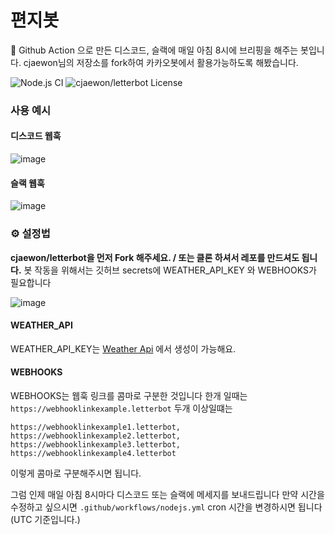 # 편지봇
📨 Github Action 으로 만든 디스코드, 슬랙에 매일 아침 8시에 브리핑을 해주는 봇입니다. cjaewon님의 저장소를 fork하여 카카오봇에서 활용가능하도록 해봤습니다.

![Node.js CI](https://github.com/cjaewon/letterbot/workflows/Node.js%20CI/badge.svg)
![cjaewon/letterbot License](https://img.shields.io/github/license/cjaewon/letterbot?color=blue)

### 사용 예시

#### 디스코드 웹훅
![image](https://user-images.githubusercontent.com/32125218/77283471-c24d3c00-6d0f-11ea-8635-d7120a24d344.png)

#### 슬랙 웹훅
![image](https://user-images.githubusercontent.com/32125218/77283427-aa75b800-6d0f-11ea-9f29-d694dec8830b.png)

### ⚙️ 설정법
**cjaewon/letterbot을 먼저 Fork 해주세요. / 또는 클론 하셔서 레포를 만드셔도 됩니다.**
봇 작동을 위해서는 깃허브 secrets에 WEATHER_API_KEY 와 WEBHOOKS가 필요합니다

![image](https://user-images.githubusercontent.com/32125218/76913894-b28ebb80-68fb-11ea-978c-57ffe17dd2bc.png)

#### WEATHER_API
WEATHER_API_KEY는 [Weather Api](https://openweathermap.org/api) 에서 생성이 가능해요.

#### WEBHOOKS
WEBHOOKS는 웹훅 링크를 콤마로 구분한 것입니다
한개 일때는
`https://webhooklinkexample.letterbot`
두개 이상일떄는
```
https://webhooklinkexample1.letterbot,
https://webhooklinkexample2.letterbot,
https://webhooklinkexample3.letterbot,
https://webhooklinkexample4.letterbot
```
이렇게 콤마로 구분해주시면 됩니다.

그럼 인제 매일 아침 8시마다 디스코드 또는 슬랙에 메세지를 보내드립니다
만약 시간을 수정하고 싶으시면 `.github/workflows/nodejs.yml` cron 시간을 변경하시면 됩니다 (UTC 기준입니다.)
 
